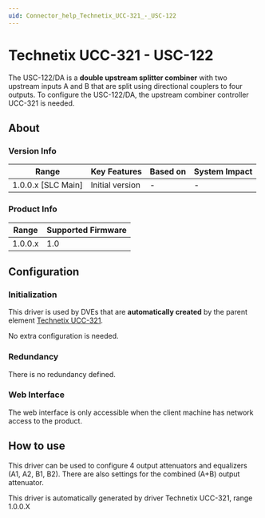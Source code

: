 ```yaml
---
uid: Connector_help_Technetix_UCC-321_-_USC-122
---
```


# Technetix UCC-321 - USC-122

The USC-122/DA is a **double upstream splitter combiner** with two upstream inputs A and B that are split using directional couplers to four outputs. To configure the USC-122/DA, the upstream combiner controller UCC-321 is needed.

## About

### Version Info

| **Range**            | **Key Features** | **Based on** | **System Impact** |
|----------------------|------------------|--------------|-------------------|
| 1.0.0.x \[SLC Main\] | Initial version  | \-           | \-                |

### Product Info

| **Range** | **Supported Firmware** |
|-----------|------------------------|
| 1.0.0.x   | 1.0                    |

## Configuration

### Initialization

This driver is used by DVEs that are **automatically created** by the parent element [Technetix UCC-321](xref:Connector_help_Technetix_UCC-321).

No extra configuration is needed.

### Redundancy

There is no redundancy defined.

### Web Interface

The web interface is only accessible when the client machine has network access to the product.

## How to use

This driver can be used to configure 4 output attenuators and equalizers (A1, A2, B1, B2). There are also settings for the combined (A+B) output attenuator.

This driver is automatically generated by driver Technetix UCC-321, range 1.0.0.X
